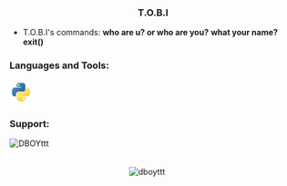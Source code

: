 <h3 align="center">T.O.B.I</h3>

- T.O.B.I's commands: **who are u? or who are you?** 
                      **what your name?**
                      **exit()**

<h3 align="left">Languages and Tools:</h3>
<p align="left"> <a href="https://www.python.org" target="_blank" rel="noreferrer"> <img src="https://raw.githubusercontent.com/devicons/devicon/master/icons/python/python-original.svg" alt="python" width="40" height="40"/> </a> </p>

<h3 align="left">Support:</h3>
<p><a href="https://www.buymeacoffee.com/DBOYttt"> <img align="left" src="https://cdn.buymeacoffee.com/buttons/v2/default-yellow.png" height="50" width="210" alt="DBOYttt" /></a></p><br><br>

<p><img align="center" src="https://github-readme-streak-stats.herokuapp.com/?user=dboyttt&" alt="dboyttt" /></p>
